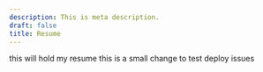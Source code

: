 ```yaml
---
description: This is meta description.
draft: false
title: Resume
---
```


this will hold my resume this is a small change to test deploy issues